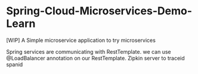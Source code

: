# Spring-Cloud-Microservices-Demo-Learn
[WIP] A Simple microservice application to try microservices


Spring services are communicating with RestTemplate.
we can use @LoadBalancer annotation on our RestTemplate.
Zipkin server to traceid spanid
